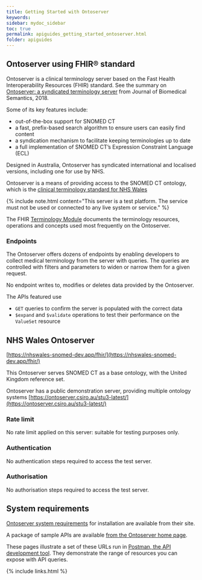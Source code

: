 ```yaml
---
title: Getting Started with Ontoserver
keywords: 
sidebar: mydoc_sidebar
toc: true
permalink: apiguides_getting_started_ontoserver.html
folder: apiguides
---
```


## Ontoserver using FHIR® standard

Ontoserver is a clinical terminology server based on the Fast Health Interoperability Resources (FHIR) standard.  See the summary on [Ontoserver: a syndicated terminology server](https://doi.org/10.1186/s13326-018-0191-z) from Journal of Biomedical Semantics, 2018.

Some of its key features include: 

* out-of-the-box support for SNOMED CT
* a fast, prefix-based search algorithm to ensure users can easily find content 
* a syndication mechanism to facilitate keeping terminologies up to date
* a full implementation of SNOMED CT’s Expression Constraint Language (ECL)

Designed in Australia, Ontoserver has syndicated international and localised versions, including one for use by NHS.

Ontoserver is a means of providing access to the SNOMED CT ontology, which is the [clinical terminology standard for NHS Wales](http://gov.wales/docs/dhss/publications/151118whc053en.pdf)

{% include note.html content="This server is a test platform. The service must not be used or connected to any live system or service." %}

The FHIR [Terminology Module](https://hl7.org/fhir/STU3/terminology-module.html) documents the terminology resources, operations and concepts used most frequently on the Ontoserver.

### Endpoints

The Ontoserver offers dozens of endpoints by enabling developers to collect medical terminology from the server with queries. The queries are controlled with filters and parameters to widen or narrow them for a given request.

No endpoint writes to, modifies or deletes data provided by the Ontoserver.

The APIs featured use 

* `GET` queries to confirm the server is populated with the correct data
* `$expand` and `$validate` operations to test their performance on the `ValueSet` resource 


## NHS Wales Ontoserver

[https://nhswales-snomed-dev.app/fhir/](https://nhswales-snomed-dev.app/fhir/)

This Ontoserver serves SNOMED CT as a base ontology, with the United Kingdom reference set.

Ontoserver has a public demonstration server, providing multiple ontology systems [https://ontoserver.csiro.au/stu3-latest/](https://ontoserver.csiro.au/stu3-latest/)

### Rate limit

No rate limit applied on this server: suitable for testing purposes only.

### Authentication  

No authentication steps required to access the test server.

### Authorisation

No authorisation steps required to access the test server.

## System requirements

[Ontoserver system requirements](https://ontoserver.csiro.au/docs/5.3/index.html) for installation are available from their site.

A package of sample APIs are available [from the Ontoserver home page](https://ontoserver.csiro.au/). 

These pages illustrate a set of these URLs run in [Postman, the API development tool](https://www.getpostman.com/). They demonstrate the range of resources you can expose with API queries.


{% include links.html %}